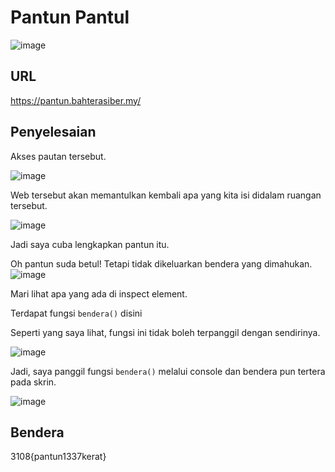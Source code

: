 # Pantun Pantul
![image](https://github.com/6E3372/3108CTF-Writeup/assets/129729880/fc776cab-e2c4-4fbf-ab2f-35ff9905d8ff)

## URL
https://pantun.bahterasiber.my/

## Penyelesaian
Akses pautan tersebut.

![image](https://github.com/6E3372/3108CTF-Writeup/assets/129729880/6146393f-ad75-4032-bca4-ee3cfa6a9eb7)

Web tersebut akan memantulkan kembali apa yang kita isi didalam ruangan tersebut.

![image](https://github.com/6E3372/3108CTF-Writeup/assets/129729880/ad12c959-7928-43bf-8e57-62a5a361741c)

Jadi saya cuba lengkapkan pantun itu.

Oh pantun suda betul! Tetapi tidak dikeluarkan bendera yang dimahukan.
![image](https://github.com/6E3372/3108CTF-Writeup/assets/129729880/2fce84e9-301b-4526-bb31-dbf332354da7)

Mari lihat apa yang ada di inspect element.

Terdapat fungsi `bendera()` disini 

Seperti yang saya lihat, fungsi ini tidak boleh terpanggil dengan sendirinya.

![image](https://github.com/6E3372/3108CTF-Writeup/assets/129729880/165417ac-e1c8-469f-8734-e4f89dd697d9)

Jadi, saya panggil fungsi `bendera()` melalui console dan bendera pun tertera pada skrin.

![image](https://github.com/6E3372/3108CTF-Writeup/assets/129729880/b340cce4-d6ed-46a4-ac4b-69c41826969b)

## Bendera
3108{pantun1337kerat}

